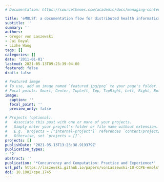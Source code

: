 ```yaml
---
# Documentation: https://sourcethemes.com/academic/docs/managing-content/

title: 'eMOLST: a documentation flow for distributed health informatics'
subtitle: ''
summary: ''
authors:
- Gregor von Laszewski
- Jai Dayal
- Lizhe Wang
tags: []
categories: []
date: '2011-01-01'
lastmod: 2021-05-13T09:23:39-04:00
featured: false
draft: false

# Featured image
# To use, add an image named `featured.jpg/png` to your page's folder.
# Focal points: Smart, Center, TopLeft, Top, TopRight, Left, Right, BottomLeft, Bottom, BottomRight.
image:
  caption: ''
  focal_point: ''
  preview_only: false

# Projects (optional).
#   Associate this post with one or more of your projects.
#   Simply enter your project's folder or file name without extension.
#   E.g. `projects = ["internal-project"]` references `content/project/deep-learning/index.md`.
#   Otherwise, set `projects = []`.
projects: []
publishDate: '2021-05-13T13:23:38.919379Z'
publication_types:
- '2'
abstract: ''
publication: '*Concurrency and Computation: Practice and Experience*'
url_pdf: https://laszewski.github.io/papers/vonLaszewski-10-CCPE-emolst.pdf
doi: 10.1002/cpe.1745
---
```

